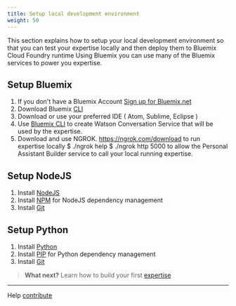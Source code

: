 ```yaml
---
title: Setup local development environment
weight: 50
---
```

This section explains how to setup your local development environment so that you can test your expertise locally and then deploy them to Bluemix Cloud Foundry runtime Using Bluemix you can use many of the Bluemix services to power you expertise.

## Setup Bluemix  
1.  If you don't have a Bluemix Account [Sign up for Bluemix.net](https://console.ng.bluemix.net/registration/)
2.  Download Bluemix [CLI](https://console.ng.bluemix.net/docs/cli/index.html#cli)
3.  Download or use your preferred IDE ( Atom, Sublime, Eclipse )
4.  Use [Bluemix CLI](https://console.ng.bluemix.net/docs/cli/index.html#downloads) to create Watson Conversation Service that will be used by the expertise.
5.  Download and use NGROK. https://ngrok.com/download to run expertise locally $ ./ngrok help $ ./ngrok http 5000  to allow the Personal Assistant Builder service to call your local running expertise.

## Setup NodeJS
1.  Install [NodeJS](https://nodejs.org/en/)
2.  Install [NPM](https://docs.npmjs.com/cli/install) for NodeJS dependency management
3.  Install [Git](https://git-scm.com/downloads)

## Setup Python
1.  Install [Python](https://nodejs.org/en/)
2.  Install [PIP](https://pip.pypa.io/en/stable/reference/pip_download/#pip-download) for Python dependency management
3.  Install [Git](https://git-scm.com/downloads)

> **What next?** Learn how to build your first [expertise]({{site.baseurl}}/expertise/build-expertise/)

--------
Help [contribute]({{site.baseurl}}/contribute/contribute-doc/)
